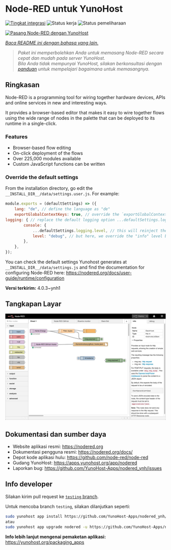 <!--
N.B.: README ini dibuat secara otomatis oleh <https://github.com/YunoHost/apps/tree/master/tools/readme_generator>
Ini TIDAK boleh diedit dengan tangan.
-->

# Node-RED untuk YunoHost

[![Tingkat integrasi](https://dash.yunohost.org/integration/nodered.svg)](https://ci-apps.yunohost.org/ci/apps/nodered/) ![Status kerja](https://ci-apps.yunohost.org/ci/badges/nodered.status.svg) ![Status pemeliharaan](https://ci-apps.yunohost.org/ci/badges/nodered.maintain.svg)

[![Pasang Node-RED dengan YunoHost](https://install-app.yunohost.org/install-with-yunohost.svg)](https://install-app.yunohost.org/?app=nodered)

*[Baca README ini dengan bahasa yang lain.](./ALL_README.md)*

> *Paket ini memperbolehkan Anda untuk memasang Node-RED secara cepat dan mudah pada server YunoHost.*  
> *Bila Anda tidak mempunyai YunoHost, silakan berkonsultasi dengan [panduan](https://yunohost.org/install) untuk mempelajari bagaimana untuk memasangnya.*

## Ringkasan

Node-RED is a programming tool for wiring together hardware devices, APIs and online services in new and interesting ways.

It provides a browser-based editor that makes it easy to wire together flows using the wide range of nodes in the palette that can be deployed to its runtime in a single-click.

### Features

- Browser-based flow editing
- On-click deployment of the flows
- Over 225,000 modules available
- Custom JavaScript functions can be written

### Override the default settings

From the installation directory, go edit the `__INSTALL_DIR__/data/settings.user.js`. For example:

```js
module.exports = (defaultSettings) => ({
    lang: "de", // define the language as "de"
    exportGlobalContextKeys: true, // override the `exportGlobalContextKeys` value
logging: { // replace the default logging option ...defaultSettings.logging, // this will reinject the default settings in logging
        console: {
            ...defaultSettings.logging.level, // this will reinject the default settings in logging.console
            level: "debug", // but here, we override the "info" level by "debug"
        },
    },
});
```

You can check the default settings Yunohost generates at `__INSTALL_DIR__/data/settings.js` and find the documentation for configuring Node-RED here: <https://nodered.org/docs/user-guide/runtime/configuration>


**Versi terkirim:** 4.0.3~ynh1

## Tangkapan Layar

![Tangkapan Layar pada Node-RED](./doc/screenshots/screenshot.jpg)

## Dokumentasi dan sumber daya

- Website aplikasi resmi: <https://nodered.org>
- Dokumentasi pengguna resmi: <https://nodered.org/docs/>
- Depot kode aplikasi hulu: <https://github.com/node-red/node-red>
- Gudang YunoHost: <https://apps.yunohost.org/app/nodered>
- Laporkan bug: <https://github.com/YunoHost-Apps/nodered_ynh/issues>

## Info developer

Silakan kirim pull request ke [`testing` branch](https://github.com/YunoHost-Apps/nodered_ynh/tree/testing).

Untuk mencoba branch `testing`, silakan dilanjutkan seperti:

```bash
sudo yunohost app install https://github.com/YunoHost-Apps/nodered_ynh/tree/testing --debug
atau
sudo yunohost app upgrade nodered -u https://github.com/YunoHost-Apps/nodered_ynh/tree/testing --debug
```

**Info lebih lanjut mengenai pemaketan aplikasi:** <https://yunohost.org/packaging_apps>
